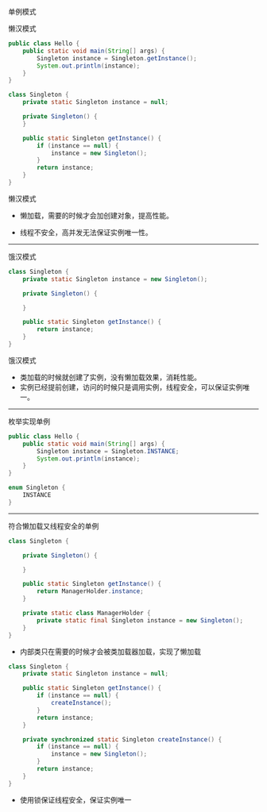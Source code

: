单例模式

懒汉模式

```java
public class Hello {
	public static void main(String[] args) {
		Singleton instance = Singleton.getInstance();
		System.out.println(instance);
	}
}

class Singleton {
	private static Singleton instance = null;

	private Singleton() {
	}

	public static Singleton getInstance() {
		if (instance == null) {
			instance = new Singleton();
		}
		return instance;
	}
}
```

懒汉模式

- 懒加载，需要的时候才会加创建对象，提高性能。

- 线程不安全，高并发无法保证实例唯一性。

---

饿汉模式

```java
class Singleton {
	private static Singleton instance = new Singleton();

	private Singleton() {

	}

	public static Singleton getInstance() {
		return instance;
	}
}
```

饿汉模式

- 类加载的时候就创建了实例，没有懒加载效果，消耗性能。
- 实例已经提前创建，访问的时候只是调用实例，线程安全，可以保证实例唯一。

---

枚举实现单例

```java
public class Hello {
	public static void main(String[] args) {
		Singleton instance = Singleton.INSTANCE;
		System.out.println(instance);
	}
}

enum Singleton {
	INSTANCE
}
```

---

符合懒加载又线程安全的单例

```java
class Singleton {

	private Singleton() {

	}

	public static Singleton getInstance() {
		return ManagerHolder.instance;
	}

	private static class ManagerHolder {
		private static final Singleton instance = new Singleton();
	}
}
```

- 内部类只在需要的时候才会被类加载器加载，实现了懒加载

```java
class Singleton {
	private static Singleton instance = null;

	public static Singleton getInstance() {
		if (instance == null) {
			createInstance();
		}
		return instance;
	}

	private synchronized static Singleton createInstance() {
		if (instance == null) {
			instance = new Singleton();
		}
		return instance;
	}
}
```

- 使用锁保证线程安全，保证实例唯一